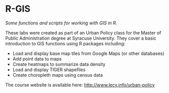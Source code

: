 # R-GIS

*Some functions and scripts for working with GIS in R.*

These labs were created as part of an Urban Policy class for the Master of Public Administration degree at Syracuse University. They cover a basic introduction to GIS functions using R packages including:

* Load and display base map tiles from Google Maps (or other databases)
* Add point data to maps
* Create heatmaps to summarize data density
* Load and display TIGER shapefiles
* Create choropleth maps using census data

The course website is available here:  http://www.lecy.info/urban-policy
